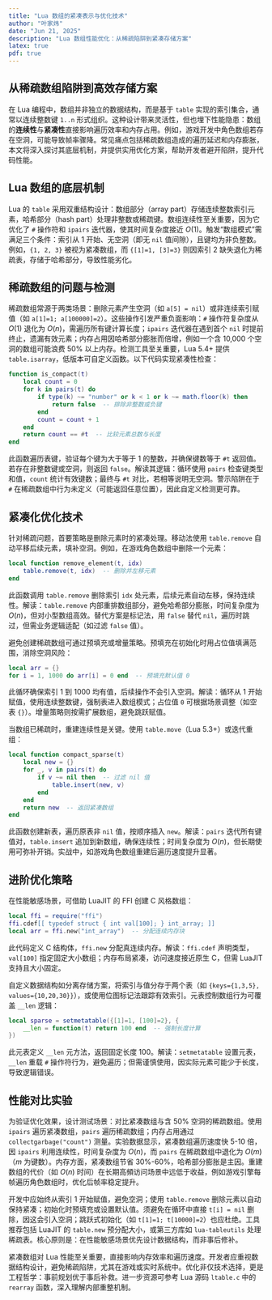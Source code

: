 ```yaml
---
title: "Lua 数组的紧凑表示与优化技术"
author: "叶家炜"
date: "Jun 21, 2025"
description: "Lua 数组性能优化：从稀疏陷阱到紧凑存储方案"
latex: true
pdf: true
---
```

## 从稀疏数组陷阱到高效存储方案

在 Lua 编程中，数组并非独立的数据结构，而是基于 `table` 实现的索引集合，通常以连续整数键 `1..n` 形式组织。这种设计带来灵活性，但也埋下性能隐患：数组的**连续性**与**紧凑性**直接影响遍历效率和内存占用。例如，游戏开发中角色数组若存在空洞，可能导致帧率骤降。常见痛点包括稀疏数组造成的遍历延迟和内存膨胀，本文将深入探讨其底层机制，并提供实用优化方案，帮助开发者避开陷阱，提升代码性能。

## Lua 数组的底层机制  
Lua 的 `table` 采用双重结构设计：数组部分（array part）存储连续整数索引元素，哈希部分（hash part）处理非整数或稀疏键。数组连续性至关重要，因为它优化了 `#` 操作符和 `ipairs` 迭代器，使其时间复杂度接近 $O(1)$。触发“数组模式”需满足三个条件：索引从 1 开始、无空洞（即无 `nil` 值间隙），且键均为非负整数。例如，`{1, 2, 3}` 被视为紧凑数组，而 `{[1]=1, [3]=3}` 则因索引 2 缺失退化为稀疏表，存储于哈希部分，导致性能劣化。

## 稀疏数组的问题与检测  
稀疏数组常源于两类场景：删除元素产生空洞（如 `a[5] = nil`）或非连续索引赋值（如 `a[1]=1; a[100000]=2`）。这些操作引发严重负面影响：`#` 操作符复杂度从 $O(1)$ 退化为 $O(n)$，需遍历所有键计算长度；`ipairs` 迭代器在遇到首个 `nil` 时提前终止，遗漏有效元素；内存占用因哈希部分膨胀而倍增，例如一个含 10,000 个空洞的数组可能浪费 50% 以上内存。检测工具至关重要，Lua 5.4+ 提供 `table.isarray`，低版本可自定义函数。以下代码实现紧凑性检查：
```lua
function is_compact(t)
    local count = 0
    for k in pairs(t) do
        if type(k) ~= "number" or k < 1 or k ~= math.floor(k) then
            return false  -- 排除非整数或负键
        end
        count = count + 1
    end
    return count == #t  -- 比较元素总数与长度
end
```
此函数遍历表键，验证每个键为大于等于 1 的整数，并确保键数等于 `#t` 返回值。若存在非整数键或空洞，则返回 `false`。解读其逻辑：循环使用 `pairs` 检查键类型和值，`count` 统计有效键数；最终与 `#t` 对比，若相等说明无空洞。警示陷阱在于 `#` 在稀疏数组中行为未定义（可能返回任意位置），因此自定义检测更可靠。

## 紧凑化优化技术  
针对稀疏问题，首要策略是删除元素时的紧凑处理。移动法使用 `table.remove` 自动平移后续元素，填补空洞。例如，在游戏角色数组中删除一个元素：
```lua
local function remove_element(t, idx)
    table.remove(t, idx)  -- 删除并左移元素
end
```
此函数调用 `table.remove` 删除索引 `idx` 处元素，后续元素自动左移，保持连续性。解读：`table.remove` 内部重排数组部分，避免哈希部分膨胀，时间复杂度为 $O(n)$，但对小型数组高效。替代方案是标记法，用 `false` 替代 `nil`，遍历时跳过，但需业务逻辑适配（如过滤 `false` 值）。  

避免创建稀疏数组可通过预填充或增量策略。预填充在初始化时用占位值填满范围，消除空洞风险：
```lua
local arr = {}
for i = 1, 1000 do arr[i] = 0 end  -- 预填充默认值 0
```
此循环确保索引 1 到 1000 均有值，后续操作不会引入空洞。解读：循环从 1 开始赋值，使用连续整数键，强制表进入数组模式；占位值 `0` 可根据场景调整（如空表 `{}`）。增量策略则按需扩展数组，避免跳跃赋值。  

当数组已稀疏时，重建连续性是关键。使用 `table.move`（Lua 5.3+）或迭代重组：
```lua
local function compact_sparse(t)
    local new = {}
    for _, v in pairs(t) do
        if v ~= nil then  -- 过滤 nil 值
            table.insert(new, v)
        end
    end
    return new  -- 返回紧凑数组
end
```
此函数创建新表，遍历原表非 `nil` 值，按顺序插入 `new`。解读：`pairs` 迭代所有键值对，`table.insert` 追加到新数组，确保连续性；时间复杂度为 $O(n)$，但长期使用可弥补开销。实战中，如游戏角色数组重建后遍历速度提升显著。

## 进阶优化策略  
在性能敏感场景，可借助 LuaJIT 的 FFI 创建 C 风格数组：
```lua
local ffi = require("ffi")
ffi.cdef[[ typedef struct { int val[100]; } int_array; ]]
local arr = ffi.new("int_array")  -- 分配连续内存块
```
此代码定义 C 结构体，`ffi.new` 分配真连续内存。解读：`ffi.cdef` 声明类型，`val[100]` 指定固定大小数组；内存布局紧凑，访问速度接近原生 C，但需 LuaJIT 支持且大小固定。  

自定义数据结构如分离存储方案，将索引与值分存于两个表（如 `{keys={1,3,5}, values={10,20,30}}`），或使用位图标记法跟踪有效索引。元表控制数组行为可覆盖 `__len` 逻辑：
```lua
local sparse = setmetatable({[1]=1, [100]=2}, {
    __len = function(t) return 100 end  -- 强制长度计算
})
```
此元表定义 `__len` 元方法，返回固定长度 100。解读：`setmetatable` 设置元表，`__len` 重载 `#` 操作符行为，避免遍历；但需谨慎使用，因实际元素可能少于长度，导致逻辑错误。

## 性能对比实验  
为验证优化效果，设计测试场景：对比紧凑数组与含 50% 空洞的稀疏数组。使用 `ipairs` 遍历紧凑数组，`pairs` 遍历稀疏数组；内存占用通过 `collectgarbage("count")` 测量。实验数据显示，紧凑数组遍历速度快 5-10 倍，因 `ipairs` 利用连续性，时间复杂度为 $O(n)$，而 `pairs` 在稀疏数组中退化为 $O(m)$（$m$ 为键数）。内存方面，紧凑数组节省 30%-60%，哈希部分膨胀是主因。重建数组的代价（如 $O(n)$ 时间）在长期高頻访问场景中远低于收益，例如游戏引擎每帧遍历角色数组时，优化后帧率稳定提升。

开发中应始终从索引 1 开始赋值，避免空洞；使用 `table.remove` 删除元素以自动保持紧凑；初始化时预填充或设置默认值。须避免在循环中直接 `t[i] = nil` 删除，因这会引入空洞；跳跃式初始化（如 `t[1]=1; t[10000]=2`）也应杜绝。工具推荐包括 LuaJIT 的 `table.new` 预分配大小，或第三方库如 `lua-tableutils` 处理稀疏表。核心原则是：在性能敏感场景优先设计数据结构，而非事后修补。

紧凑数组对 Lua 性能至关重要，直接影响内存效率和遍历速度。开发者应重视数据结构设计，避免稀疏陷阱，尤其在游戏或实时系统中。优化非仅技术选择，更是工程哲学：事前规划优于事后补救。进一步资源可参考 Lua 源码 `ltable.c` 中的 `rearray` 函数，深入理解内部重整机制。
